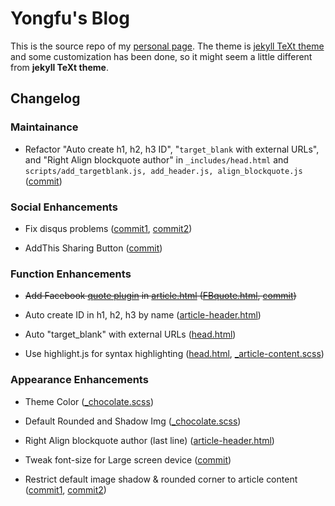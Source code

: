 # Yongfu's Blog

This is the source repo of my [personal page](https://liao961120.github.io/). The theme is [jekyll TeXt theme](https://github.com/kitian616/jekyll-TeXt-theme) and some customization has been done, so it might seem a little different from **jekyll TeXt theme**.

## Changelog

### Maintainance

- Refactor "Auto create h1, h2, h3 ID", "`target_blank` with external URLs", and "Right Align blockquote author" in `_includes/head.html` and `scripts/add_targetblank.js, add_header.js, align_blockquote.js` ([commit](https://github.com/liao961120/liao961120.github.io/commit/948e6300758d03609e66e7e318fd15bae0e22001))

### Social Enhancements

- Fix disqus problems ([commit1](https://github.com/liao961120/liao961120.github.io/commit/397c1d7d84e853e68a12289c242a5f2ad142e6cd), [commit2](https://github.com/liao961120/liao961120.github.io/commit/1a5262c450f2010fdf239bd30c43b4aa11f95960))

- AddThis Sharing Button ([commit](https://github.com/liao961120/liao961120.github.io/commit/d453066d674072c456f784c7afffbf15d509e430))

### Function Enhancements

- <s>Add Facebook [quote plugin](https://developers.facebook.com/docs/plugins/quote) in [article.html](https://github.com/liao961120/liao961120.github.io/blob/master/_layouts/article.html)
([FBquote.html](https://github.com/liao961120/liao961120.github.io/blob/master/_includes/FBquote.html), [commit](https://github.com/liao961120/liao961120.github.io/commit/febd510d2587f1a23ba36f3e703d29d4273c5b00))</s>

- Auto create ID in h1, h2, h3 by name ([article-header.html](https://github.com/liao961120/liao961120.github.io/blob/0c7717ea8682155d926450101b5c7505f9cc6ec1/_includes/article-header.html#L51))

- Auto "target_blank" with external URLs ([head.html](https://github.com/liao961120/liao961120.github.io/blob/0c7717ea8682155d926450101b5c7505f9cc6ec1/_includes/head.html#L51))

- Use highlight.js for syntax highlighting ([head.html](https://github.com/liao961120/liao961120.github.io/blob/0c7717ea8682155d926450101b5c7505f9cc6ec1/_includes/head.html#L65), [_article-content.scss](https://github.com/liao961120/liao961120.github.io/blob/0c7717ea8682155d926450101b5c7505f9cc6ec1/_sass/components/_article-content.scss#L85-L86))


### Appearance Enhancements

- Theme Color ([_chocolate.scss](https://github.com/liao961120/liao961120.github.io/blob/master/_sass/skins/_chocolate.scss))

- Default Rounded and Shadow Img ([_chocolate.scss](https://github.com/liao961120/liao961120.github.io/blob/0c7717ea8682155d926450101b5c7505f9cc6ec1/_sass/skins/_chocolate.scss#L75))

- Right Align blockquote author (last line) ([article-header.html](https://github.com/liao961120/liao961120.github.io/blob/e44d687152c6e3172decef3f6e34a0084a8e374d/_includes/article-header.html#L73))

- Tweak font-size for Large screen device ([commit](https://github.com/liao961120/liao961120.github.io/commit/ce0fdb020dac1aef606bba1d261358169771a34b))

- Restrict default image shadow & rounded corner to article content ([commit1](https://github.com/liao961120/liao961120.github.io/commit/76d4008357433a658d32fedafa6f87b35c233afa), [commit2](https://github.com/liao961120/liao961120.github.io/commit/eb196d3d8a3f424770c27430119791ba917fca9d))
